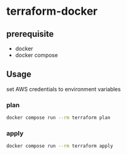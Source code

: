 # terraform-docker

## prerequisite

- docker
- docker compose

## Usage

set AWS credentials to environment variables

### plan

```sh
docker compose run --rm terraform plan
```

### apply

```sh
docker compose run --rm terraform apply
```
